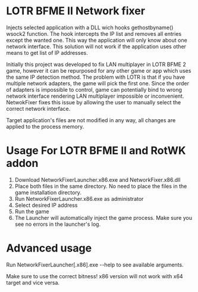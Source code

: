 # LOTR BFME II Network fixer

Injects selected application with a DLL wich hooks gethostbyname() wsock2 function. The hook intercepts the IP list and removes all entries except the wanted one.
This way the application will only know about one network interface. This solution will not work if the application uses other means to get list of IP addresses.

Initially this project was developed to fix LAN multiplayer in LOTR BFME 2 game, however it can be repurposed for any other game or app which uses the same IP detection method.
The problem with LOTR is that if you have multiple network adapters, the game will pick the first one. Since the order of adapters is impossible to control, game can potentially bind to wrong network interface rendering LAN multiplayer impossible or inconvenient. NetwokFixer fixes this issue by allowing the user to manually select the correct network interface.

Target application's files are not modified in any way, all changes are applied to the process memory.

# Usage For LOTR BFME II and RotWK addon

1. Download NetworkFixerLauncher.x86.exe and NetworkFixer.x86.dll
2. Place both files in the same directory. No need to place the files in the game installation directory.
3. Run NetworkFixerLauncher.x86.exe as administrator
4. Select desired IP address
5. Run the game
6. The Launcher will automatically inject the game process. Make sure you see no errors in the launcher's log.

# Advanced usage

Run NetworkFixerLauncher[.x86].exe --help to see available arguments.

Make sure to use the correct bitness! x86 version will not work with x64 target and vice versa.
